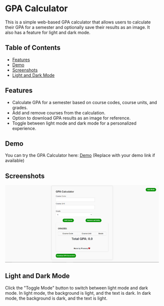 # GPA Calculator

This is a simple web-based GPA calculator that allows users to calculate their GPA for a semester and optionally save their results as an image. It also has a feature for light and dark mode.

## Table of Contents
- [Features](#features)
- [Demo](#demo)
- [Screenshots](#screenshots)
- [Light and Dark Mode](#light-and-dark-mode)

## Features

- Calculate GPA for a semester based on course codes, course units, and grades.
- Add and remove courses from the calculation.
- Option to download GPA results as an image for reference.
- Toggle between light mode and dark mode for a personalized experience.

## Demo

You can try the GPA Calculator here: [Demo](https://gpa-calculator1.netlify.app/) (Replace with your demo link if available)

## Screenshots

![GPA Calculator Screenshot](screenshot.png)


## Light and Dark Mode
Click the "Toggle Mode" button to switch between light mode and dark mode.
In light mode, the background is light, and the text is dark.
In dark mode, the background is dark, and the text is light.







